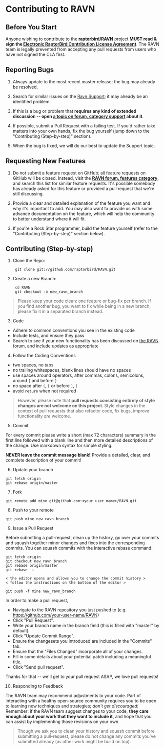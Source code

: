 # Contributing to RAVN

## Before You Start

Anyone wishing to contribute to the **[raptorbird/RAVN](https://github.com/raptorbird/RAVN)** project **MUST read & sign the [Electronic RaptorBird Contribution License Agreement](http://goravn.com/cla)**. The RAVN team is legally prevented from accepting any pull requests from users who have not signed the CLA first.

## Reporting Bugs

1. Always update to the most recent master release; the bug may already be resolved.

2. Search for similar issues on the [Ravn Support][s]; it may already be an identified problem.

4. If this is a bug or problem that **requires any kind of extended discussion -- open [a topic on forum, category support][s] about it**.

5. If possible, submit a Pull Request with a failing test. If you'd rather take matters into your own hands, fix the bug yourself (jump down to the "Contributing (Step-by-step)" section).

6. When the bug is fixed, we will do our best to update the Support topic.

## Requesting New Features

1. Do not submit a feature request on GitHub; all feature requests on GitHub will be closed. Instead, visit the **[RAVN forum, features category](https://forum.goravn.com/c/features)**, and search this list for similar feature requests. It's possible somebody has already asked for this feature or provided a pull request that we're still discussing.

2. Provide a clear and detailed explanation of the feature you want and why it's important to add. You may also want to provide us with some advance documentation on the feature, which will help the community to better understand where it will fit.

3. If you're a Rock Star programmer, build the feature yourself (refer to the "Contributing (Step-by-step)" section below).

## Contributing (Step-by-step)

1. Clone the Repo:

        git clone git://github.com/raptorbird/RAVN.git

2. Create a new Branch:

        cd RAVN
        git checkout -b new_ravn_branch

 > Please keep your code clean: one feature or bug-fix per branch. If you find another bug, you want to fix while being in a new branch, please fix it in a separated branch instead.

3. Code
  * Adhere to common conventions you see in the existing code
  * Include tests, and ensure they pass
  * Search to see if your new functionality has been discussed on [the RAVN forum](https://forum.goravn.com/c/features), and include updates as appropriate

4. Follow the Coding Conventions
  * two spaces, no tabs
  * no trailing whitespaces, blank lines should have no spaces
  * use spaces around operators, after commas, colons, semicolons, around `{` and before `}`
  * no space after `(`, `[` or before `]`, `)`
  * avoid `return` when not required

  > However, please note that **pull requests consisting entirely of style changes are not welcome on this project**. Style changes in the context of pull requests that also refactor code, fix bugs, improve functionality *are* welcome.

5. Commit

  For every commit please write a short (max 72 characters) summary in the first line followed with a blank line and then more detailed descriptions of the change. Use markdown syntax for simple styling.

  **NEVER leave the commit message blank!** Provide a detailed, clear, and complete description of your commit!


6. Update your branch

  ```
  git fetch origin
  git rebase origin/master
  ```

7. Fork

  ```
  git remote add mine git@github.com:<your user name>/RAVN.git
  ```

8. Push to your remote

  ```
  git push mine new_ravn_branch
  ```

9. Issue a Pull Request

  Before submitting a pull-request, clean up the history, go over your commits and squash together minor changes and fixes into the corresponding commits. You can squash commits with the interactive rebase command:

  ```
  git fetch origin
  git checkout new_ravn_branch
  git rebase origin/master
  git rebase -i

  < the editor opens and allows you to change the commit history >
  < follow the instructions on the bottom of the editor >

  git push -f mine new_ravn_branch
  ```


  In order to make a pull request,
  * Navigate to the RAVN repository you just pushed to (e.g. https://github.com/your-user-name/RAVN)
  * Click "Pull Request".
  * Write your branch name in the branch field (this is filled with "master" by default)
  * Click "Update Commit Range".
  * Ensure the changesets you introduced are included in the "Commits" tab.
  * Ensure that the "Files Changed" incorporate all of your changes.
  * Fill in some details about your potential patch including a meaningful title.
  * Click "Send pull request".

  Thanks for that -- we'll get to your pull request ASAP, we love pull requests!

10. Responding to Feedback

  The RAVN team may recommend adjustments to your code. Part of interacting with a healthy open-source community requires you to be open to learning new techniques and strategies; *don't get discouraged!* Remember: if the RAVN team suggest changes to your code, **they care enough about your work that they want to include it**, and hope that you can assist by implementing those revisions on your own.

  > Though we ask you to clean your history and squash commit before submitting a pull-request, please do not change any commits you've submitted already (as other work might be build on top).



[s]: https://forum.goravn.com/c/support